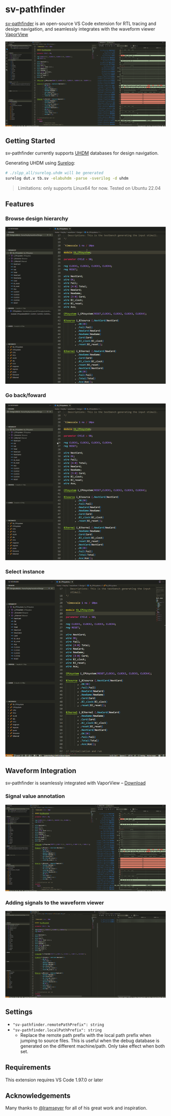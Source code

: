 # sv-pathfinder

[sv-pathfinder](https://github.com/heyfey/sv-pathfinder) is an open-source VS Code extension for RTL tracing and design navigation, and seamlessly integrates with the waveform viewer [VaporView](https://github.com/heyfey/sv-pathfinder)

![](https://github.com/heyfey/sv-pathfinder/blob/main/readme_assets/overview.png?raw=true)

## Getting Started

sv-pathfinder currently supports [UHDM](https://github.com/chipsalliance/UHDM) databases for design navigation.

Generating UHDM using [Surelog](https://github.com/chipsalliance/Surelog):
```bash
# ./slpp_all/surelog.uhdm will be generated
surelog dut.v tb.sv -elabuhdm -parse -sverilog -d uhdm
```

> Limitations: only supports Linux64 for now. Tested on Ubuntu 22.04

## Features

### Browse design hierarchy

![](https://github.com/heyfey/sv-pathfinder/blob/main/readme_assets/browse.gif?raw=true)

### Go back/foward

![](https://github.com/heyfey/sv-pathfinder/blob/main/readme_assets/goback.gif?raw=true)

### Select instance

![](https://github.com/heyfey/sv-pathfinder/blob/main/readme_assets/instance.gif?raw=true)


## Waveform Integration

sv-pathfinder is seamlessly integrated with VaporView – [Download](https://marketplace.visualstudio.com/items?itemName=lramseyer.vaporview)

### Signal value annotation

![](https://github.com/heyfey/sv-pathfinder/blob/main/readme_assets/value_annotation.gif?raw=true)


### Adding signals to the waveform viewer

![](https://github.com/heyfey/sv-pathfinder/blob/main/readme_assets/add_to_waveform.gif?raw=true)

## Settings

- `"sv-pathfinder.remotePathPrefix": string`
- `"sv-pathfinder.localPathPrefix": string`
    - Replace the remote path prefix with the local path prefix when jumping to source files. This is useful when the debug database is generated on the different machine/path. Only take effect when both set.

## Requirements

This extension requires VS Code 1.97.0 or later

## Acknowledgements

Many thanks to [@lramseyer](https://github.com/Lramseyer) for all of his great work and inspiration.
